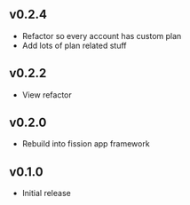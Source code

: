 ## v0.2.4
* Refactor so every account has custom plan
* Add lots of plan related stuff

## v0.2.2
* View refactor

## v0.2.0
* Rebuild into fission app framework

## v0.1.0
* Initial release
